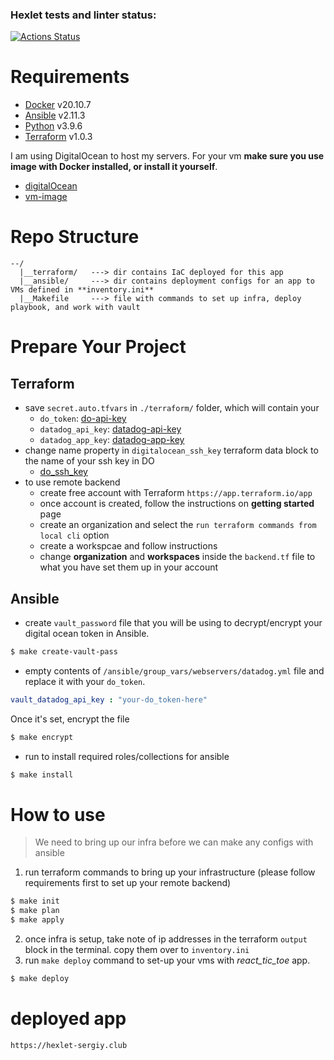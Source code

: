 ### Hexlet tests and linter status:
[![Actions Status](https://github.com/FominSergiy/devops-for-programmers-project-lvl3/workflows/hexlet-check/badge.svg)](https://github.com/FominSergiy/devops-for-programmers-project-lvl3/actions)

# Requirements

- [Docker](https://www.docker.com/get-started) v20.10.7
- [Ansible](https://docs.ansible.com/ansible/latest/installation_guide/intro_installation.html) v2.11.3
- [Python](https://www.python.org/downloads/) v3.9.6
- [Terraform](https://www.terraform.io/downloads.html) v1.0.3

I am using DigitalOcean to host my servers. For your vm **make sure you use image with Docker installed, or install it yourself**.
- [digitalOcean](https://www.digitalocean.com/)
- [vm-image](https://marketplace.digitalocean.com/apps/docker)

# Repo Structure

```
--/
  |__terraform/   ---> dir contains IaC deployed for this app
  |__ansible/     ---> dir contains deployment configs for an app to VMs defined in **inventory.ini**
  |__Makefile     ---> file with commands to set up infra, deploy playbook, and work with vault

```

# Prepare Your Project

## Terraform

- save `secret.auto.tfvars` in `./terraform/` folder, which will contain your
  - `do_token`: [do-api-key](https://hostlaunch.io/docs/how-to-get-a-digitalocean-api-key/)
  - `datadog_api_key`: [datadog-api-key](https://docs.datadoghq.com/account_management/api-app-keys/)
  - `datadog_app_key`: [datadog-app-key](https://docs.datadoghq.com/account_management/api-app-keys/#application-keys)
- change name property in `digitalocean_ssh_key` terraform data block to the name of your ssh key in DO
  - [do_ssh_key](https://docs.digitalocean.com/products/droplets/how-to/add-ssh-keys/)
- to use remote backend
  - create free account with Terraform `https://app.terraform.io/app`
  - once account is created, follow the instructions on **getting started** page
  - create an organization and select the `run terraform commands from local cli` option
  - create a workspcae and follow instructions
  - change **organization** and **workspaces** inside the `backend.tf` file to what you have set them up in your account

## Ansible

- create `vault_password` file that you will be using to decrypt/encrypt your digital ocean token in Ansible.

```Bash
$ make create-vault-pass
```

- empty contents of `/ansible/group_vars/webservers/datadog.yml` file and replace it with your `do_token`.

```yml
vault_datadog_api_key : "your-do_token-here"
```

Once it's set, encrypt the file

```Bash
$ make encrypt
```

- run to install required roles/collections for ansible

```bash
$ make install
```

# How to use

> We need to bring up our infra before we can make any configs with ansible

1. run terraform commands to bring up your infrastructure (please follow requirements first to set up your remote backend)

```bash
$ make init
$ make plan
$ make apply
```
2. once infra is setup, take note of ip addresses in the terraform `output` block in the terminal. copy them over to `inventory.ini`
3. run `make deploy` command to set-up your vms with *react_tic_toe* app.

```bash
$ make deploy
```

# deployed app

`https://hexlet-sergiy.club`